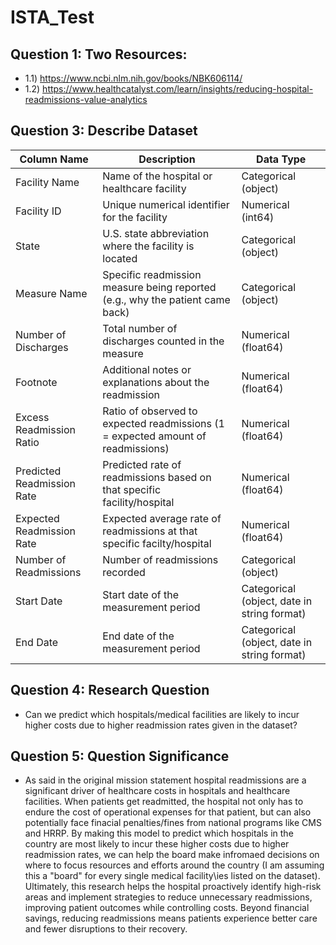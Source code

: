 # ISTA_Test
## Question 1: Two Resources:
- 1.1) https://www.ncbi.nlm.nih.gov/books/NBK606114/
- 1.2) https://www.healthcatalyst.com/learn/insights/reducing-hospital-readmissions-value-analytics

## Question 3: Describe Dataset
| Column Name | Description | Data Type |
|---------------|-------------|------------|
| Facility Name | Name of the hospital or healthcare facility | Categorical (object) |
| Facility ID | Unique numerical identifier for the facility | Numerical (int64) |
| State | U.S. state abbreviation where the facility is located | Categorical (object) |
| Measure Name | Specific readmission measure being reported (e.g., why the patient came back) | Categorical (object) |
| Number of Discharges | Total number of discharges counted in the measure | Numerical (float64) |
| Footnote | Additional notes or explanations about the readmission | Numerical (float64) |
| Excess Readmission Ratio | Ratio of observed to expected readmissions (1 = expected amount of readmissions) | Numerical (float64) |
| Predicted Readmission Rate | Predicted rate of readmissions based on that specific facility/hospital | Numerical (float64) |
| Expected Readmission Rate | Expected average rate of readmissions at that specific facilty/hospital | Numerical (float64) |
| Number of Readmissions | Number of readmissions recorded | Categorical (object) |
| Start Date | Start date of the measurement period | Categorical (object, date in string format) |
| End Date | End date of the measurement period | Categorical (object, date in string format) |

## Question 4: Research Question
- Can we predict which hospitals/medical facilities are likely to incur higher costs due to higher readmission rates given in the dataset?

## Question 5: Question Significance
- As said in the original mission statement hospital readmissions are a significant driver of healthcare costs in hospitals and healthcare facilities. When patients get readmitted, the hospital not only has to endure the cost of operational expenses for that patient, but can also potentially face finacial penalties/fines from national programs like CMS and HRRP. By making this model to predict which hospitals in the country are most likely to incur these higher costs due to higher readmission rates, we can help the board make infromaed decisions on where to focus resources and efforts around the country (I am assuming this a "board" for every single medical facility\ies listed on the dataset). Ultimately, this research helps the hospital proactively identify high-risk areas and implement strategies to reduce unnecessary readmissions, improving patient outcomes while controlling costs. Beyond financial savings, reducing readmissions means patients experience better care and fewer disruptions to their recovery.
